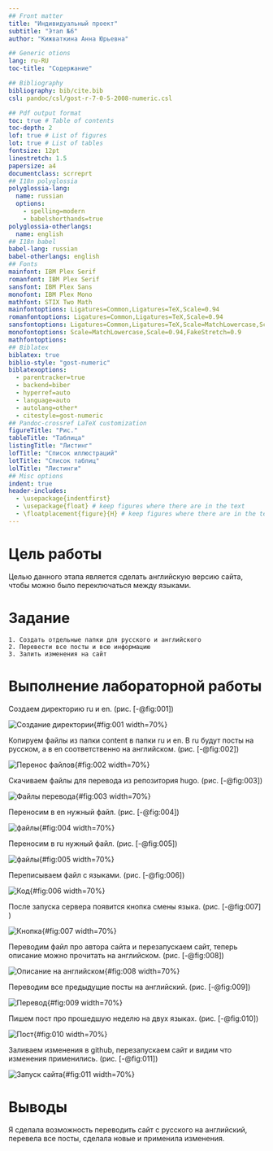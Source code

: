 ```yaml
---
## Front matter
title: "Индивидуальный проект"
subtitle: "Этап №6"
author: "Кижваткина Анна Юрьевна"

## Generic otions
lang: ru-RU
toc-title: "Содержание"

## Bibliography
bibliography: bib/cite.bib
csl: pandoc/csl/gost-r-7-0-5-2008-numeric.csl

## Pdf output format
toc: true # Table of contents
toc-depth: 2
lof: true # List of figures
lot: true # List of tables
fontsize: 12pt
linestretch: 1.5
papersize: a4
documentclass: scrreprt
## I18n polyglossia
polyglossia-lang:
  name: russian
  options:
	- spelling=modern
	- babelshorthands=true
polyglossia-otherlangs:
  name: english
## I18n babel
babel-lang: russian
babel-otherlangs: english
## Fonts
mainfont: IBM Plex Serif
romanfont: IBM Plex Serif
sansfont: IBM Plex Sans
monofont: IBM Plex Mono
mathfont: STIX Two Math
mainfontoptions: Ligatures=Common,Ligatures=TeX,Scale=0.94
romanfontoptions: Ligatures=Common,Ligatures=TeX,Scale=0.94
sansfontoptions: Ligatures=Common,Ligatures=TeX,Scale=MatchLowercase,Scale=0.94
monofontoptions: Scale=MatchLowercase,Scale=0.94,FakeStretch=0.9
mathfontoptions:
## Biblatex
biblatex: true
biblio-style: "gost-numeric"
biblatexoptions:
  - parentracker=true
  - backend=biber
  - hyperref=auto
  - language=auto
  - autolang=other*
  - citestyle=gost-numeric
## Pandoc-crossref LaTeX customization
figureTitle: "Рис."
tableTitle: "Таблица"
listingTitle: "Листинг"
lofTitle: "Список иллюстраций"
lotTitle: "Список таблиц"
lolTitle: "Листинги"
## Misc options
indent: true
header-includes:
  - \usepackage{indentfirst}
  - \usepackage{float} # keep figures where there are in the text
  - \floatplacement{figure}{H} # keep figures where there are in the text
---
```


# Цель работы

Целью данного этапа является сделать английскую версию сайта, чтобы можно было переключаться между языками.

# Задание

	1. Создать отдельные папки для русского и английского 
	2. Перевести все посты и всю информацию
	3. Залить изменения на сайт

# Выполнение лабораторной работы

Создаем директорию ru и en. (рис. [-@fig:001])

![Создание директории](image/1.png){#fig:001 width=70%}

Копируем файлы из папки content в папки ru и en. В ru будут посты на русском, а в en соответственно на английском. (рис. [-@fig:002])

![Перенос файлов](image/2.png){#fig:002 width=70%}

Скачиваем файлы для перевода из репозитория hugo. (рис. [-@fig:003])

![Файлы перевода](image/3.png){#fig:003 width=70%}

Переносим в en нужный файл. (рис. [-@fig:004])

![файлы](image/4.png){#fig:004 width=70%}

Переносим в ru нужный файл. (рис. [-@fig:005])

![файлы](image/5.png){#fig:005 width=70%}

Переписываем файл с языками. (рис. [-@fig:006])

![Код](image/6.png){#fig:006 width=70%}

После запуска сервера появится кнопка смены языка. (рис. [-@fig:007] )

![Кнопка](image/7.png){#fig:007 width=70%}

Переводим файл про автора сайта и перезапускаем сайт, теперь описание можно прочитать на английском. (рис. [-@fig:008])

![Описание на английском](image/8.png){#fig:008 width=70%}

Переводим все предыдущие посты на английский. (рис. [-@fig:009])

![Перевод](image/9.png){#fig:009 width=70%}

Пишем пост про прошедшую неделю на двух языках. (рис. [-@fig:010])

![Пост](image/10.png){#fig:010 width=70%}

Заливаем изменения в github, перезапускаем сайт и видим что изменения применились. (рис. [-@fig:011])

![Запуск сайта](image/11.png){#fig:011 width=70%}

# Выводы

Я сделала возможность переводить сайт с русского на английский, перевела все посты, сделала новые и применила изменения.
